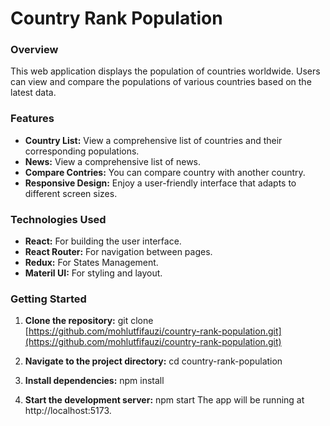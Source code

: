 # Country Rank Population

### Overview

This web application displays the population of countries worldwide. Users can view and compare the populations of various countries based on the latest data.

### Features

- **Country List:** View a comprehensive list of countries and their corresponding populations.
- **News:** View a comprehensive list of news.
- **Compare Contries:** You can compare country with another country.
- **Responsive Design:** Enjoy a user-friendly interface that adapts to different screen sizes.

### Technologies Used

- **React:** For building the user interface.
- **React Router:** For navigation between pages.
- **Redux:** For States Management.
- **Materil UI:** For styling and layout.

### Getting Started

1. **Clone the repository:**
   git clone [https://github.com/mohlutfifauzi/country-rank-population.git](https://github.com/mohlutfifauzi/country-rank-population.git)

2. **Navigate to the project directory:**
   cd country-rank-population

3. **Install dependencies:**
   npm install

4. **Start the development server:**
   npm start
   The app will be running at http://localhost:5173.
